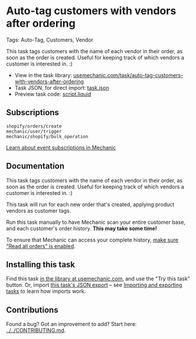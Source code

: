 # Auto-tag customers with vendors after ordering

Tags: Auto-Tag, Customers, Vendor

This task tags customers with the name of each vendor in their order, as soon as the order is created. Useful for keeping track of which vendors a customer is interested in. :)

* View in the task library: [usemechanic.com/task/auto-tag-customers-with-vendors-after-ordering](https://usemechanic.com/task/auto-tag-customers-with-vendors-after-ordering)
* Task JSON, for direct import: [task.json](../../tasks/auto-tag-customers-with-vendors-after-ordering.json)
* Preview task code: [script.liquid](./script.liquid)

## Subscriptions

```liquid
shopify/orders/create
mechanic/user/trigger
mechanic/shopify/bulk_operation
```

[Learn about event subscriptions in Mechanic](https://docs.usemechanic.com/article/408-subscriptions)

## Documentation

This task tags customers with the name of each vendor in their order, as soon as the order is created. Useful for keeping track of which vendors a customer is interested in. :)

This task will run for each new order that's created, applying product vendors as customer tags.

Run this task manually to have Mechanic scan your entire customer base, and each customer's order history. **This may take some time!**

To ensure that Mechanic can access your complete history, [make sure "Read all orders" is enabled](https://help.usemechanic.com/tutorials/enabling-read_all_orders).

## Installing this task

Find this task [in the library at usemechanic.com](https://usemechanic.com/task/auto-tag-customers-with-vendors-after-ordering), and use the "Try this task" button. Or, import [this task's JSON export](../../tasks/auto-tag-customers-with-vendors-after-ordering.json) – see [Importing and exporting tasks](https://docs.usemechanic.com/article/505-importing-and-exporting-tasks) to learn how imports work.

## Contributions

Found a bug? Got an improvement to add? Start here: [../../CONTRIBUTING.md](../../CONTRIBUTING.md).

